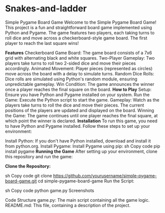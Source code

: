 # Snakes-and-ladder
Simple Pygame Board Game
Welcome to the Simple Pygame Board Game! This project is a fun and straightforward board game implemented using Python and Pygame. The game features two players, each taking turns to roll dice and move across a checkerboard-style game board. The first player to reach the last square wins!

**Features**
Checkerboard Game Board: The game board consists of a 7x6 grid with alternating black and white squares.
Two-Player Gameplay: Two players take turns to roll two 2-sided dice and move their pieces accordingly.
Animated Movement: Player pieces (represented as circles) move across the board with a delay to simulate turns.
Random Dice Rolls: Dice rolls are simulated using Python's random module, ensuring unpredictable gameplay.
Win Condition: The game announces the winner once a player reaches the final square on the board.
**How to Play**
Setup: Ensure you have Python and Pygame installed on your system.
Run the Game: Execute the Python script to start the game.
Gameplay: Watch as the players take turns to roll the dice and move their pieces. The current positions of the players are updated and displayed on the board.
Winning the Game: The game continues until one player reaches the final square, at which point the winner is declared.
**Installation**
To run this game, you need to have Python and Pygame installed. Follow these steps to set up your environment:

Install Python: If you don't have Python installed, download and install it from python.org.
Install Pygame: Install Pygame using pip:
sh
Copy code
pip install pygame
**Running the Game**
After setting up your environment, clone this repository and run the game:

**Clone the Repository:**

sh
Copy code
git clone https://github.com/yourusername/simple-pygame-board-game.git
cd simple-pygame-board-game
Run the Script:

sh
Copy code
python game.py
Screenshots

Code Structure
game.py: The main script containing all the game logic.
README.md: This file, containing a description of the project.
